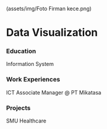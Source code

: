 (assets/img/Foto Firman kece.png)
# Data Visualization

### Education
Information System

### Work Experiences
ICT Associate Manager @ PT Mikatasa

### Projects
SMU Healthcare
